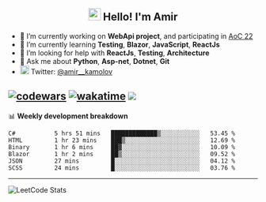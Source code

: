 <h2 align="center"><img src="https://media.giphy.com/media/hvRJCLFzcasrR4ia7z/giphy.gif" width="25px"> Hello! I'm Amir</h2>

- 🔭 I’m currently working on **WebApi project**, and participating in [AoC 22](https://adventofcode.com/)
- 🌱 I’m currently learning **Testing**, **Blazor**, **JavaScript**, **ReactJs**
- 🤔 I’m looking for help with **ReactJs**, **Testing**, **Architecture**
- 💬 Ask me about **Python**, **Asp-net**, **Dotnet**, **Git**
- <img alt="Amir Kamolov | Twitter" width="18px" src="https://raw.githubusercontent.com/peterthehan/peterthehan/master/assets/twitter.svg" /> Twitter: [@amir__kamolov](https://twitter.com/amir__kamolov)

[![codewars](https://www.codewars.com/users/Kamolov%20Amir/badges/micro)](https://www.codewars.com/users/Kamolov%20Amir)
[![wakatime](https://wakatime.com/badge/user/12da36de-2fca-4ef2-bb44-ec10c4750b61.svg)](https://wakatime.com/@12da36de-2fca-4ef2-bb44-ec10c4750b61)
![](https://komarev.com/ghpvc/?username=Amir0715&style=flat-square)
---

📊 **Weekly development breakdown**
<!--START_SECTION:waka-->

```text
C#           5 hrs 51 mins   █████████████▒░░░░░░░░░░░   53.45 %
HTML         1 hr 23 mins    ███▒░░░░░░░░░░░░░░░░░░░░░   12.69 %
Binary       1 hr 6 mins     ██▓░░░░░░░░░░░░░░░░░░░░░░   10.09 %
Blazor       1 hr 2 mins     ██▒░░░░░░░░░░░░░░░░░░░░░░   09.52 %
JSON         27 mins         █░░░░░░░░░░░░░░░░░░░░░░░░   04.12 %
SCSS         24 mins         █░░░░░░░░░░░░░░░░░░░░░░░░   03.76 %
```

<!--END_SECTION:waka-->

---

![LeetCode Stats](https://leetcard.jacoblin.cool/Amir0715?theme=dark&font=Noto%20Sans%20Mono&ext=heatmap)

